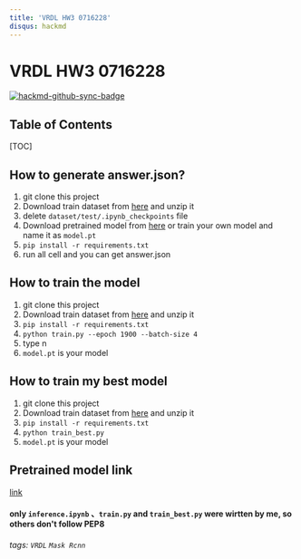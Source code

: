 ```yaml
---
title: 'VRDL HW3 0716228'
disqus: hackmd
---
```


VRDL HW3 0716228
===


[![hackmd-github-sync-badge](https://hackmd.io/ldmMEtXKQkWkRNVQKxOnMA/badge)](https://hackmd.io/ldmMEtXKQkWkRNVQKxOnMA)



## Table of Contents

[TOC]

## How to generate answer.json?

1.  git clone this project
2.  Download train dataset  from [here](https://drive.google.com/file/d/1nEJ7NTtHcCHNQqUXaoPk55VH3Uwh4QGG/view) 
and unzip it
3. delete `dataset/test/.ipynb_checkpoints` file
3.  Download pretrained model from [here](https://drive.google.com/file/d/1RV2JBMsNR7F4B0bO6EHnBnFxOehVgzgd/view?usp=sharing) or train your own model and name it as `model.pt`
4.  `pip install -r requirements.txt`
5.  run all cell and you can get answer.json

## How to train the model
1.  git clone this project
2.  Download train dataset  from [here](https://drive.google.com/file/d/1nEJ7NTtHcCHNQqUXaoPk55VH3Uwh4QGG/view) 
and unzip it 
3.  `pip install -r requirements.txt`
4.  `python train.py --epoch 1900 --batch-size 4`
5.  type n
6.  `model.pt` is your model

## How to train my best model
1.  git clone this project
2.  Download train dataset  from [here](https://drive.google.com/file/d/1nEJ7NTtHcCHNQqUXaoPk55VH3Uwh4QGG/view) 
and unzip it 
3.  `pip install -r requirements.txt`
5.  `python train_best.py`
7.  `model.pt` is your model

## Pretrained model link
[link](https://drive.google.com/file/d/1RV2JBMsNR7F4B0bO6EHnBnFxOehVgzgd/view?usp=sharing)



#### only `inference.ipynb` 、`train.py` and `train_best.py` were wirtten by me, so others don't follow PEP8

###### tags: `VRDL` `Mask Rcnn`